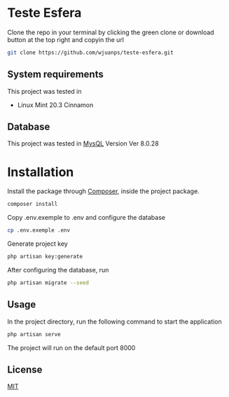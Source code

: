 # Teste Esfera

Clone the repo in your terminal by clicking the green clone or download button at the top right and copyin the url

```bash
git clone https://github.com/wjuanps/teste-esfera.git
```

## System requirements

This project was tested in

* Linux Mint 20.3 Cinnamon

## Database

This project was tested in [MysQL](https://dev.mysql.com/downloads/mysql/) Version Ver 8.0.28

# Installation

Install the package through [Composer](https://getcomposer.org/), inside the project package.

```bash
composer install
```

Copy .env.exemple to .env and configure the database

```bash
cp .env.exemple .env
```

Generate project key

```bash
php artisan key:generate
```

After configuring the database, run

```bash
php artisan migrate --seed
```

## Usage

In the project directory, run the following command to start the application

```bash
php artisan serve
```

The project will run on the default port 8000

## License
[MIT](https://choosealicense.com/licenses/mit/)
